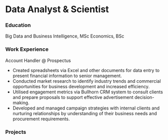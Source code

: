 # Data Analyst & Scientist

### Education
Big Data and Business Intelligence, MSc
Economics, BSc

### Work Experience 
Account Handler @ Prospectus
- Created spreadsheets via Excel and other documents for data entry to present financial information to senior management.
- Conducted market research to identify industry trends and commercial opportunities for business development and increased efficiency.
- Utilised engagement metrics via Bullhorn CRM system to consult clients and prepare proposals to support effective advertisement decision-making.
- Developed and managed campaign strategies with internal clients and nurturing relationships by understanding of their business needs and procurement requirements.

### Projects
